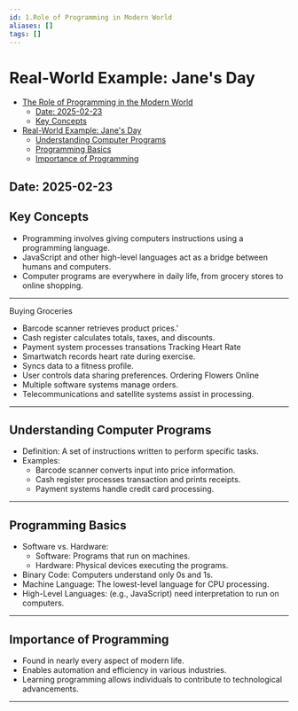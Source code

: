 ```yaml
---
id: 1.Role of Programming in Modern World
aliases: []
tags: []
---
```


# Real-World Example: Jane's Day

<!--toc:start-->

- [The Role of Programming in the Modern World](#the-role-of-programming-in-the-modern-world)
  - [Date: 2025-02-23](#date-2025-02-23)
  - [Key Concepts](#key-concepts)
- [Real-World Example: Jane's Day](#real-world-example-janes-day)
  - [Understanding Computer Programs](#understanding-computer-programs)
  - [Programming Basics](#programming-basics)
  - [Importance of Programming](#importance-of-programming)
  <!--toc:end-->

## Date: 2025-02-23

## Key Concepts

- Programming involves giving computers instructions using a programming language.
- JavaScript and other high-level languages act as a bridge between humans and computers.
- Computer programs are everywhere in daily life, from grocery stores to online shopping.

---

Buying Groceries

- Barcode scanner retrieves product prices.'
- Cash register calculates totals, taxes, and discounts.
- Payment system processes transations
  Tracking Heart Rate
- Smartwatch records heart rate during exercise.
- Syncs data to a fitness profile.
- User controls data sharing preferences.
  Ordering Flowers Online
- Multiple software systems manage orders.
- Telecommunications and satellite systems assist in processing.

---

## Understanding Computer Programs

- Definition: A set of instructions written to perform specific tasks.
- Examples:
  - Barcode scanner converts input into price information.
  - Cash register processes transaction and prints receipts.
  - Payment systems handle credit card processing.

---

## Programming Basics

- Software vs. Hardware:
  - Software: Programs that run on machines.
  - Hardware: Physical devices executing the programs.
- Binary Code: Computers understand only 0s and 1s.
- Machine Language: The lowest-level language for CPU processing.
- High-Level Languages: (e.g., JavaScript) need interpretation to run on computers.

---

## Importance of Programming

- Found in nearly every aspect of modern life.
- Enables automation and efficiency in various industries.
- Learning programming allows individuals to contribute to technological advancements.

---
